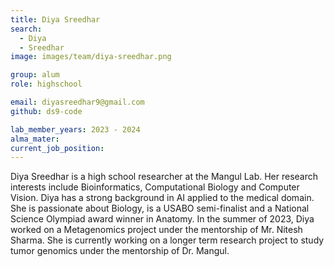 ```yaml
---
title: Diya Sreedhar
search:
  - Diya
  - Sreedhar
image: images/team/diya-sreedhar.png

group: alum
role: highschool

email: diyasreedhar9@gmail.com
github: ds9-code

lab_member_years: 2023 - 2024
alma_mater: 
current_job_position: 
---
```


Diya Sreedhar is a high school researcher at the Mangul Lab. Her research interests include Bioinformatics, Computational Biology and Computer Vision. Diya has a strong background in AI applied to the medical domain. She is passionate about Biology, is a USABO semi-finalist and a National Science Olympiad award winner in Anatomy. In the summer of 2023, Diya worked on a  Metagenomics project under the mentorship of Mr. Nitesh Sharma. She is currently working on a longer term research project to study tumor genomics under the mentorship of Dr. Mangul.
